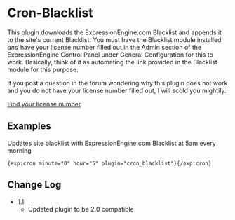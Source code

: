 # Cron-Blacklist

This plugin downloads the ExpressionEngine.com Blacklist and appends it to the site's
current Blacklist. You must have the Blacklist module installed *and* have your
license number filled out in the Admin section of the ExpressionEngine Control
Panel under General Configuration for this to work. Basically, think of it as
automating the link provided in the Blacklist module for this purpose.

If you post a question in the forum wondering why this plugin does not work
and you do not have your license number filled out, I will scold you mightily.

[Find your license number](http://expressionengine.com/knowledge_base/article/my_expressionengine_license_number/)

## Examples

Updates site blacklist with ExpressionEngine.com Blacklist at 5am every morning

    {exp:cron minute="0" hour="5" plugin="cron_blacklist"}{/exp:cron}

## Change Log

- 1.1
	- Updated plugin to be 2.0 compatible
